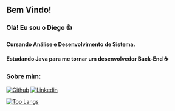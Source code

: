 ## Bem Vindo!

### Olá! Eu sou o Diego 👍

#### Cursando Análise e Desenvolvimento de Sistema.

#### Estudando Java para me tornar um desenvolvedor Back-End ☕

### Sobre mim:

[![Github](https://img.shields.io/badge/GitHub-100000?style=for-the-badge&logo=github&logoColor=white)](https://github.com/diegonsouza)
[![Linkedin](https://img.shields.io/badge/LinkedIn-0077B5?style=for-the-badge&logo=linkedin&logoColor=white)](https://www.linkedin.com/in/diego-souza-0a43a2115/)

[![Top Langs](https://github-readme-stats.vercel.app/api/top-langs/?username=diegonsouza&layout=compact)](https://github.com/diegonsouza)
